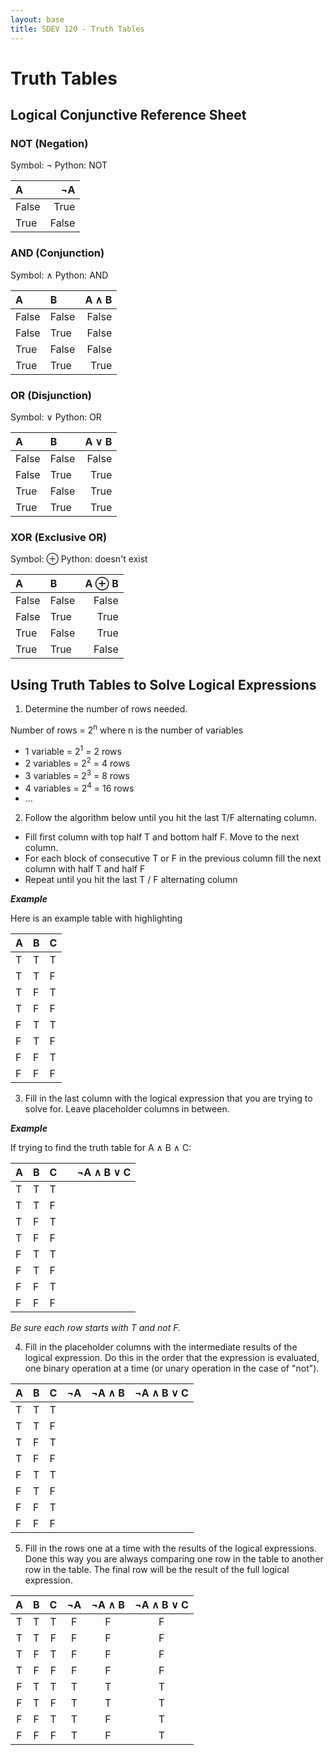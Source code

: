 ```yaml
---
layout: base
title: SDEV 120 - Truth Tables
---
```


# Truth Tables

## Logical Conjunctive Reference Sheet

### NOT (Negation)

Symbol: ¬
Python: NOT

| A     |    ¬A |
| :---- | ----: |
| False |  True |
| True  | False |

### AND (Conjunction)

Symbol: ∧
Python: AND

| A     | B     | A ∧ B |
| :---- | :---- | ----: |
| False | False | False |
| False | True  | False |
| True  | False | False |
| True  | True  |  True |

### OR (Disjunction)

Symbol: ∨
Python: OR

| A     | B     | A ∨ B |
| :---- | :---- | ----: |
| False | False | False |
| False | True  |  True |
| True  | False |  True |
| True  | True  |  True |

### XOR (Exclusive OR)

Symbol: ⊕
Python: doesn't exist

| A     | B     | A ⊕ B |
| :---- | :---- | ----: |
| False | False | False |
| False | True  |  True |
| True  | False |  True |
| True  | True  | False |


## Using Truth Tables to Solve Logical Expressions

1. Determine the number of rows needed.

Number of rows = 2<sup>n</sup> where n is the number of variables
- 1 variable = 2<sup>1</sup> = 2 rows
- 2 variables = 2<sup>2</sup> = 4 rows
- 3 variables = 2<sup>3</sup> = 8 rows
- 4 variables = 2<sup>4</sup> = 16 rows
- ...

2. Follow the algorithm below until you hit the last T/F alternating column.

- Fill first column with top half T and bottom half F. Move to the next column.
- For each block of consecutive T or F in the previous column fill the next column with half T and half F
- Repeat until you hit the last T / F alternating column

**_Example_**

Here is an example table with highlighting

| A    | B    | C    |
| :--- | :--- | :--- |
| T    | T    | T    |
| T    | T    | F    |
| T    | F    | T    |
| T    | F    | F    |
| F    | T    | T    |
| F    | T    | F    |
| F    | F    | T    |
| F    | F    | F    |

3. Fill in the last column with the logical expression that you are trying to solve for. Leave placeholder columns in between.

**_Example_**

If trying to find the truth table for A ∧ B ∧ C:

 | A    | B    | C    |      | ¬A ∧ B ∨ C |
 | :--- | :--- | :--- | :--- | ---------: |
 | T    | T    | T    |      |            |
 | T    | T    | F    |      |            |
 | T    | F    | T    |      |            |
 | T    | F    | F    |      |            |
 | F    | T    | T    |      |            |
 | F    | T    | F    |      |            |
 | F    | F    | T    |      |            |
 | F    | F    | F    |      |            |

 _Be sure each row starts with T and not F._

 4. Fill in the placeholder columns with the intermediate results of the logical expression. Do this in the order that the expression is evaluated, one binary operation at a time (or unary operation in the case of "not").

 | A    | B    | C    | ¬A   | ¬A ∧ B | ¬A ∧ B ∨ C |
 | :--- | :--- | :--- | :--- | :----- | ---------: |
 | T    | T    | T    |      |        |            |
 | T    | T    | F    |      |        |            |
 | T    | F    | T    |      |        |            |
 | T    | F    | F    |      |        |            |
 | F    | T    | T    |      |        |            |
 | F    | T    | F    |      |        |            |
 | F    | F    | T    |      |        |            |
 | F    | F    | F    |      |        |            |

 5. Fill in the rows one at a time with the results of the logical expressions. Done this way you are always comparing one row in the table to another row in the table. The final row will be the result of the full logical expression.

|   A   |   B   |   C   |  ¬A   | ¬A ∧ B | ¬A ∧ B ∨ C |
| :---: | :---: | :---: | :---: | :----: | :--------: |
|   T   |   T   |   T   |   F   |   F    |     F      |
|   T   |   T   |   F   |   F   |   F    |     F      |
|   T   |   F   |   T   |   F   |   F    |     F      |
|   T   |   F   |   F   |   F   |   F    |     F      |
|   F   |   T   |   T   |   T   |   T    |     T      |
|   F   |   T   |   F   |   T   |   T    |     T      |
|   F   |   F   |   T   |   T   |   F    |     T      |
|   F   |   F   |   F   |   T   |   F    |     T      |